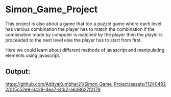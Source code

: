 # Simon_Game_Project

This project is also about a game that too a puzzle game where each level has various combination the player has to match the combination if the combination made by computer is matched by the player then the player is proceeded to the next level else the player has to start from first.

Here we could learn about different methods of javascript and manipulating elements using javascript.

## Output:


https://github.com/AdityaKumbhar21/Simon_Game_Project/assets/112404922/015c52e9-6429-4ea7-81b2-a638627f2179

